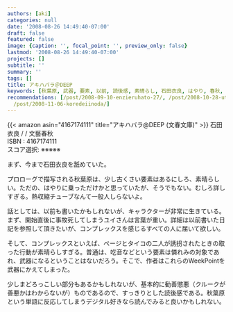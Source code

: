```yaml
---
authors: [aki]
categories: null
date: '2008-08-26 14:49:40-07:00'
draft: false
featured: false
image: {caption: '', focal_point: '', preview_only: false}
lastmod: '2008-08-26 14:49:40-07:00'
projects: []
subtitle: ''
summary: ''
tags: []
title: アキハバラ＠DEEP
keywords: [秋葉原, 武器, 要素, 以前, 読後感, 素晴らし, 石田衣良, はやり, 春秋, 文藝]
recommendations: [/post/2008-09-10-enzieruhato-27/, /post/2008-10-28-utukusiizi-domo/,
  /post/2008-11-06-koredeiinoda/]
---
```


{{< amazon asin="4167174111" title="アキハバラ@DEEP (文春文庫)" >}}
石田 衣良 / / 文藝春秋  
ISBN : 4167174111  
スコア選択: ※※※※※  
  
まず、今まで石田衣良を舐めていた。  
  
プロローグで描写される秋葉原は、少し古くさい要素はあるにしろ、素晴らしい。ただの、はやりに乗っただけかと思っていたが、そうでもない。むしろ詳しすぎる。熱収縮チューブなんて一般人しらないよ。  
  
話としては、以前も書いたかもしれないが、キャラクターが非常に生きている。まず、開始直後に事故死してしまうユイさんは言葉が重い。詳細は以前書いた日記を参照して頂きたいが、コンプレックスを感じるすべての人に届いて欲しい。  
  
そして、コンプレックスといえば、ページとタイコの二人が誘拐されたときの取った行動が素晴らしすぎる。普通は、吃音などという要素は憐れみの対象であれ、武器になるということはないだろう。そこで、作者はこれらのWeekPointを武器にかえてしまった。  
  
少しまどろっこしい部分もあるかもしれないが、基本的に勧善懲悪（クルークが善悪かはわからないが）ものであるので、すっきりとした読後感である。秋葉原という単語に反応してしまうデジタル好きなら読んでみると良いかもしれない。